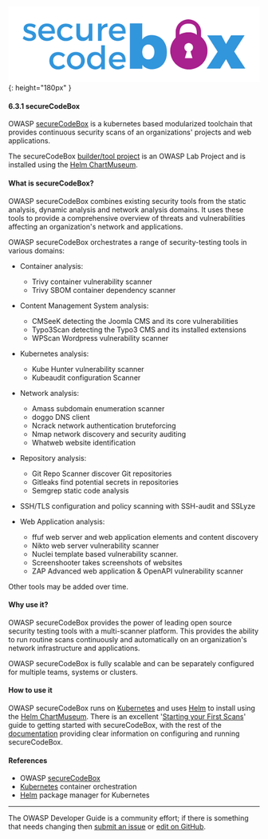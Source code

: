 ![SecureCodeBox logo](../../assets/images/logos/securecodebox.png "OWASP SecureCodeBox"){: height="180px" }

#### 6.3.1 secureCodeBox

OWASP [secureCodeBox][codebox] is a kubernetes based modularized toolchain
that provides continuous security scans of an organizations' projects and web applications.

The secureCodeBox [builder/tool project][codebox-project] is an OWASP Lab Project
and is installed using the [Helm ChartMuseum][codebox-repo].

#### What is secureCodeBox?

OWASP secureCodeBox combines existing security tools from the static analysis, dynamic analysis and network analysis domains.
It uses these tools to provide a comprehensive overview of threats and vulnerabilities
affecting an organization's network and applications.

OWASP secureCodeBox orchestrates a range of security-testing tools in various domains:

* Container analysis:
  * Trivy container vulnerability scanner
  * Trivy SBOM container dependency scanner

* Content Management System analysis:
  * CMSeeK detecting the Joomla CMS and its core vulnerabilities
  * Typo3Scan detecting the Typo3 CMS and its installed extensions
  * WPScan Wordpress vulnerability scanner

* Kubernetes analysis:
  * Kube Hunter vulnerability scanner
  * Kubeaudit configuration Scanner

* Network analysis:
  * Amass subdomain enumeration scanner
  * doggo DNS client
  * Ncrack network authentication bruteforcing
  * Nmap network discovery and security auditing
  * Whatweb website identification

* Repository analysis:
  * Git Repo Scanner discover Git repositories
  * Gitleaks find potential secrets in repositories
  * Semgrep static code analysis

* SSH/TLS configuration and policy scanning with SSH-audit and SSLyze

* Web Application analysis:
  * ffuf web server and web application elements and content discovery
  * Nikto web server vulnerability scanner
  * Nuclei template based vulnerability scanner.
  * Screenshooter takes screenshots of websites
  * ZAP Advanced web application & OpenAPI vulnerability scanner

Other tools may be added over time.

#### Why use it?

OWASP secureCodeBox provides the power of leading open source security testing tools with a multi-scanner platform.
This provides the ability to run routine scans continuously and automatically
on an organization's network infrastructure and applications.

OWASP secureCodeBox is fully scalable and can be separately configured for multiple teams, systems or clusters.

#### How to use it

OWASP secureCodeBox runs on [Kubernetes][kube] and uses [Helm][helm] to install using the [Helm ChartMuseum][codebox-repo].
There is an excellent '[Starting your First Scans][codebox-start]' guide to getting started with secureCodeBox,
with the rest of the [documentation][codebox-docs] providing clear information on configuring and running secureCodeBox.

#### References

* OWASP [secureCodeBox][codebox]
* [Kubernetes][kube] container orchestration
* [Helm][helm] package manager for Kubernetes

----

The OWASP Developer Guide is a community effort; if there is something that needs changing
then [submit an issue][issue080301] or [edit on GitHub][edit080301].

[codebox]: https://www.securecodebox.io/
[codebox-project]: https://owasp.org/www-project-securecodebox/
[codebox-repo]: https://charts.securecodebox.io
[codebox-start]: https://www.securecodebox.io/docs/getting-started/first-scans
[codebox-docs]: https://www.securecodebox.io/docs/getting-started/installation
[edit080301]: https://github.com/OWASP/DevGuide/blob/main/docs/06-verification/03-frameworks/01-secure-codebox.md
[helm]: https://helm.sh/
[issue080301]: https://github.com/OWASP/DevGuide/issues/new?labels=content&template=request.md&title=Update:%2006-verification/03-frameworks/01-secure-codebox
[kube]: https://kubernetes.io/
